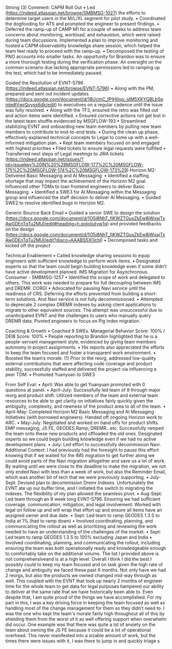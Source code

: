Strong (3)
Comment: CAPM Roll Out
• Led (https://indeed.atlassian.net/browse/SMBMSG-1027) the efforts to determine target users in the M/L/XL segment for pilot study.
• Coordinated the dogfooding for ATS and prompted the engineer to present findings.
• Deferred the ramp-up of CAMP M1 for a couple of weeks to address team concerns about
monitoring, workload, and exhaustion, which were raised during team discussions. Implemented a
plan to improve monitoring and hosted a CAPM observability knowledge share session, which
helped the team feel ready to proceed with the ramp-up.
• Decomposed the testing of PNO accounts into smaller tasks. An opportunity for Brandon was to
ensure a more thorough testing during the verification phase. An oversight on the common
scenario due lacking appropriate permissions led to ramping up the test, which had to be
immediately paused.

Guided the Resolution of EVNT-5796 (https://indeed.atlassian.net/browse/EVNT-5796)
• Along with the PM, prepared and sent out incident updates (https://docs.google.com/document/d/18UcmC_fPIHlIop_jdM5XKYQBLbSemte8VwrQvyss6dk/edit) to executives on a regular cadence
until the issue was fully resolved.
• Along with the TF3, ensured the retro was filled out and action items were identified.
• Ensured corrective actions not get lost in the latest team shuffle evidenced by MSGFLOW-193
• Streamlined stabilizing EVNT and onboarding new team members by pulling new team members
to contribute to end-to-end tests.
• During the clean up phase, effectively explained technical concepts to Legal to come up with a well-
informed mitigation plan.
• Kept team members focused on and engaged with highest priorities
• Filed tickets to ensure legal requests were fulfilled
• Transferred next steps of Legal meetings to JIRA tickets (https://indeed.atlassian.net/issues/?jql=issuekey%20IN%20%28MSGFLOW-177%2C%20MSGFLOW-175%2C%20MSGFLOW-174%2C%20MSGFLOW-173%29)
Horizon M2: Delivered Basic Messaging and AI Messaging:
• Identified a staffing shortage that may impact the achievement of the Horizon M2 goal. Influenced
other TDMs to loan frontend engineers to deliver Basic Messaging.
• Identified a SWE3 for AI Messaging within the Messaging group and influenced the staff decision
to deliver AI Messaging.
• Guided SWE2 to resolve identified bugs in Horizon M2.

Generic Bounce Back Email
• Guided a senior SWE to design the solution (https://docs.google.com/document/d/1O5i8NhT_fiKWZTGuxZkEw8iWxajTxAw0DEnTqTu2MUI/edit#heading=h.qolojiutyw1q) and provided feedbacks on the design (https://docs.google.com/document/d/1O5i8NhT_fiKWZTGuxZkEw8iWxajTxAw0DEnTqTu2MUI/edit?disco=AAABS5XOchI)
• Decomposed tasks and kicked off the project

Technical Enablement
• Called knowledge sharing sessions to equip engineers with sufficient knowledge to perform work
items.
• Designated experts so that the team could begin building knowledge even if some didn’t have
active development planned.
IMS Migration for Asynchronous Consumer - SMBMSG-1257
• Identified the scope of work and delegated to others. This work was needed to prepare for full
decoupling between IMS and DREMR.
CORGI
• Advocated for pausing Navi service until the readiness of CRS. Deferring the efforts prevented
from building a short-term solutions. And Navi service is not fully decommissioned.
• Attempted to deprecate 2 complex DREMR indexes by asking client applications to migrate to
other equivalent sources. The attempt was unsuccessful due to unanticipated EVNT and the
challenges to users who manually query DREMR data. Pivoted engineers to focus on Pig index
migration.

Coaching & Growth
• Coached 9 SWEs. Managerial Behavior Score: 100% / DEIB Score: 100%
• People reporting to Brandon highlighted that he is a people-servant management style, evidenced
by giving team members autonomy in project assignments.
• His reports also appreciated the efforts to keep the team focused and foster a transparent work
environment.
• Boosted the team’s morale: (1) Prior to the reorg, addressed low-quality external contributions that
were affecting code coverage and product stability, successfully staffed and delivered the project
via influencing a peer TDM.
• Promoted Yuanyuan to SWE3

From Self Eval:
• April: Was able to get Yuanyuan promoted with 0 questions at panel.
• April-July: Successfully led team of 9 through major reorg and product shift. Utilized members of
the team and external team resources to be able to get clarity on initiatives fairly quickly given the
ambiguity, complexity, and newness of the product area to all of the team.
• April-May: Completed Horizon M2 Basic Messaging and AI Messaging Initiatives (with borrowed
engineers). Handed off ongoing Horizon work to ARC.
• May-July: Negotiated and worked on hand offs for product shifts. EMP messaging, JS FE,
GEODES Ramp, DREMR...etc. Successfully ramped the team onto these new products and
offloaded the old ones. Designated experts so we could begin building knowledge even if we had
no active development plans.
• July: Led effort to successfully decommission Navi. Additional Context: I had previously had the
foresight to pause this effort knowing that if we waited for the IMS migration to get further along we
could avoid parts of the Navi migration altogether and save us a lot of work. By waiting until we
were close to the deadline to make the migration, we not only ended Navi with less than a week of
work, but also the Reminder Email, which was another bit of tech that we were previously
supporting.
• July-Sept: Devised plan to decommission Dremr Indexes. Unfortunately the EVNT ate up our
buffer time, and I initiated the switch to migrating the indexes. The flexibility of my plan allowed the
seamless pivot.
• Aug-Sept: Led team through an 8 week long EVNT-5796. Ensuring we had sufficient coverage,
communication, mitigation, and legal involvement. Worked with legal on follow up and will wrap
that effort up and ensure all items have an assigned owner and due date.
• Sept: Led team to ramp GEODES 1.3 S to India at 1% (had to ramp down)
• Involved coordinating, planning, and communicating the rollout as well as prioritizing and
reviewing the work needed to have an understanding of the challenges of the market.
• Sept: Led team to ramp GEODES 1.3 S to 100% excluding Japan and India
• Involved coordinating, planning, and communicating the rollout, including ensuring the team
was both operationally ready and knowledgeable enough to comfortably take on the additional
volume.
The list I provided above is not comprehensiveand is at a high level.
Overall I think I did the best I possibly could to keep my team focused and on task given the high rate of
change and ambiguity we faced these past 6 months. Not only have we had 2 reorgs, but also the
products we owned changed mid-way through as well. This coupled with the EVNT that took up nearly
2 months of engineer time for the whole team to get data for legal purposes hampered our ability to
deliver at the same rate that we have historically been able to. Even despite that, I am quite proud of
the things we have accomplished. For my part in this, I was a key driving force in keeping the team
focused as well as handling most of the change management for them so they didn’t need to. I was the
one who kept the team's morale fairly high throughout all of this by shielding them from the worst of it
as well offering support when overwhelm did occur. One example was that there was quite a lot of
anxiety on the team about owning the JS FE because it could be a lot of operational overhead. This
never manifested into a sizable amount of work, but the times there were issues with it, I was there to
jump in and quickly triage s

